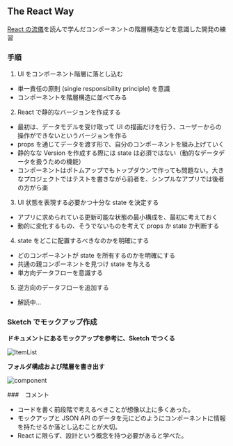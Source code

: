## The React Way

[React の流儀](https://ja.reactjs.org/docs/thinking-in-react.html)を読んで学んだコンポーネントの階層構造などを意識した開発の練習

### 手順

1.  UI をコンポーネント階層に落とし込む

- 単一責任の原則 (single responsibility principle) を意識
- コンポーネントを階層構造に並べてみる

2.  React で静的なバージョンを作成する

- 最初は、データモデルを受け取って UI の描画だけを行う、ユーザーからの操作ができないというバージョンを作る
- props を通じてデータを渡す形で、自分のコンポーネントを組み上げていく
- 静的なな Version を作成する際には state は必須ではない（動的なデータデータを扱うための機能）
- コンポーネントはボトムアップでもトップダウンで作っても問題ない。大きなプロジェクトではテストを書きながら前者を、シンプルなアプリでは後者の方がら楽

3.  UI 状態を表現する必要かつ十分な state を決定する

- アプリに求められている更新可能な状態の最小構成を、最初に考えておく
- 動的に変化するもの、そうでないものを考えて props か state か判断する

4.  state をどこに配置するべきなのかを明確にする

- どのコンポーネントが state を所有するのかを明確にする
- 共通の親コンポーネントを見つけ state を与える
- 単方向データフローを意識する

5.  逆方向のデータフローを追加する

- 解読中...

### Sketch でモックアップ作成

**ドキュメントにあるモックアップを参考に、Sketch でつくる**

![ItemList](https://user-images.githubusercontent.com/10560950/61163395-a4a4c180-a548-11e9-9774-a7471ef1c0f0.png)

**フォルダ構成および階層を書き出す**

![component](https://user-images.githubusercontent.com/10560950/61163441-f77e7900-a548-11e9-8b91-97408010c949.jpeg)

###　コメント

- コードを書く前段階で考えるべきことが想像以上に多くあった。
- モックアップと JSON API のデータを元にどのようにコンポーネントに情報を持たせるか落とし込むことが大切。
- React に限らず、設計という概念を持つ必要があると学べた。

